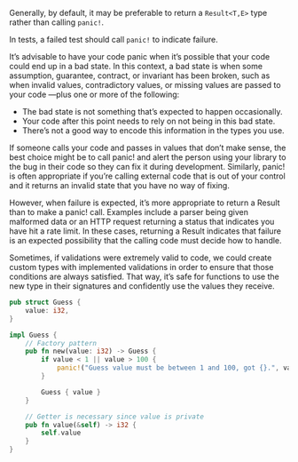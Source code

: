 Generally, by default, it may be preferable to return a `Result<T,E>` type rather
than calling `panic!`.

In tests, a failed test should call `panic!` to indicate failure.

It’s advisable to have your code panic when it’s possible that your code could end up in a bad state.
In this context, a bad state is when some assumption, guarantee, contract, or invariant has been
broken, such as when invalid values, contradictory values, or missing values are passed to your code
—plus one or more of the following:
- The bad state is not something that’s expected to happen occasionally.
- Your code after this point needs to rely on not being in this bad state.
- There’s not a good way to encode this information in the types you use.

If someone calls your code and passes in values that don’t make sense, 
the best choice might be to call panic! and alert the person using your 
library to the bug in their code so they can fix it during development. 
Similarly, panic! is often appropriate if you’re calling external code that 
is out of your control and it returns an invalid state that you have no way of fixing.

However, when failure is expected, it’s more appropriate to return a 
Result than to make a panic! call. Examples include a parser being given 
malformed data or an HTTP request returning a status that indicates you 
have hit a rate limit. In these cases, returning a Result indicates that 
failure is an expected possibility that the calling code must decide how to handle.

Sometimes, if validations were extremely valid to code, we could create custom
types with implemented validations in order to ensure that those conditions
are always satisfied. That way, it’s safe for functions to use the new type 
in their signatures and confidently use the values they receive.

```rust
pub struct Guess {
    value: i32,
}

impl Guess {
    // Factory pattern
    pub fn new(value: i32) -> Guess {
        if value < 1 || value > 100 {
            panic!("Guess value must be between 1 and 100, got {}.", value);
        }

        Guess { value }
    }

    // Getter is necessary since value is private
    pub fn value(&self) -> i32 {
        self.value
    }
}
```


